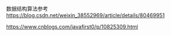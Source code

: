 
数据结构算法参考
https://blog.csdn.net/weixin_38552969/article/details/80469951

https://www.cnblogs.com/javafirst0/p/10825309.html